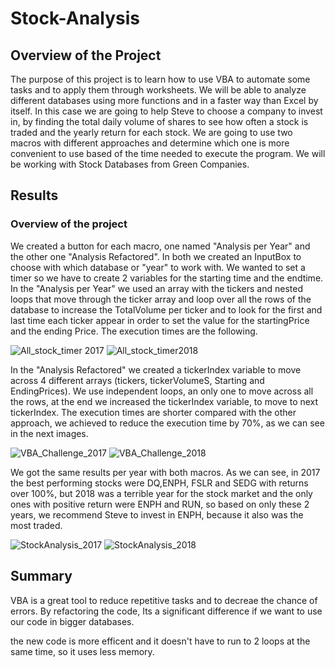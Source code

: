 # Stock-Analysis
## Overview of the Project

The purpose of this project is to learn how to use VBA to automate some tasks and to apply them through worksheets. We will be able to analyze different databases using more functions and in a faster way than Excel by itself. In this case we are going to help Steve to choose a company to invest in, by finding the total daily volume of shares to see how often a stock is traded and the yearly return for each stock. We are going to use two macros with different approaches and determine which one is more convenient to use based of the time needed to execute the program. We will be working with Stock Databases from Green Companies.

## Results
### Overview of the project
We created a button for each macro, one named "Analysis per Year" and the other one "Analysis Refactored". In both we created an InputBox to choose with which database or "year" to work with. We wanted to set a timer so we have to create 2 variables for the starting time and the endtime. In the "Analysis per Year" we used an array with the tickers and nested loops that move through the ticker array and loop over all the rows of the database to increase the TotalVolume per ticker and to look for the first and last time each ticker appear in order to set the value for the startingPrice and the ending Price. The execution times are the following.


![All_stock_timer 2017](https://user-images.githubusercontent.com/43548929/156904314-7518e65b-aa11-43b4-8b7d-b40de93273f0.png)
![All_stock_timer2018](https://user-images.githubusercontent.com/43548929/156904313-44a0e72e-3095-4d6c-bdc0-a0b2139fbde7.png)

In the "Analysis Refactored" we created a tickerIndex variable to move across 4 different arrays (tickers, tickerVolumeS, Starting and EndingPrices). We use independent loops, an only one to move across all the rows, at the end we increased the tickerIndex variable, to move to next tickerIndex. The execution times are shorter compared with the other approach, we achieved to reduce the execution time by 70%, as we can see in the next images. 

![VBA_Challenge_2017](https://user-images.githubusercontent.com/43548929/156904659-1bd1a6d0-294f-4a81-8dac-2c5636821ad2.png)
![VBA_Challenge_2018](https://user-images.githubusercontent.com/43548929/156904667-ea937ab2-1aff-4b60-ad8d-a49840f99d95.png)

We got the same results per year with both macros. As we can see, in 2017 the best performing stocks were DQ,ENPH, FSLR and SEDG with returns over 100%, but 2018 was a terrible year for the stock market and the only ones with positive return were ENPH and RUN,  so based on only these 2 years, we recommend Steve to invest in ENPH, because it also was the most traded.




![StockAnalysis_2017](https://user-images.githubusercontent.com/43548929/156906565-8eaa66b4-d2e5-4cc7-af3a-f85c93dad541.png)
![StockAnalysis_2018](https://user-images.githubusercontent.com/43548929/156906535-9585a6e1-18c3-4569-b65e-a9f3e0faffa0.png)


## Summary
VBA is a great tool to reduce repetitive tasks and to decreae the chance of errors.
By refactoring the code,  Its a significant difference if we want to use our code in bigger databases. 

the new code is more efficent and it doesn't have to run to 2 loops at the same time, so it uses less memory.

